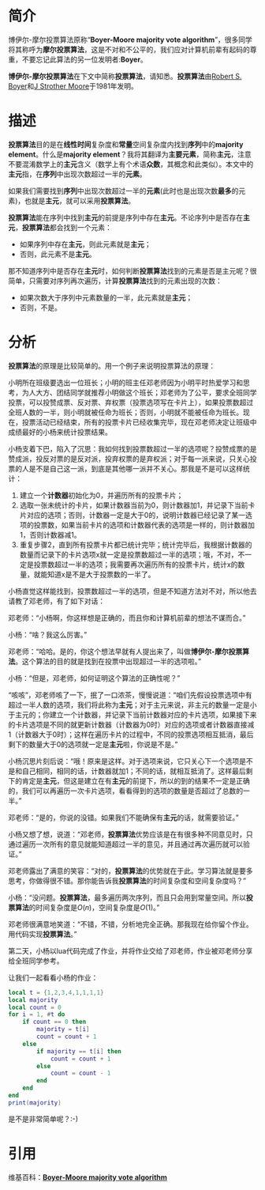 # 简介

博伊尔-摩尔投票算法原称“**Boyer-Moore majority vote algorithm**”，很多同学将其称呼为**摩尔投票算法**，这是不对和不公平的，我们应对计算机前辈有起码的尊重，不要忘记此算法的另一位发明者:**Boyer**。

**博伊尔-摩尔投票算法**在下文中简称**投票算法**，请知悉。**投票算法**由[Robert S. Boyer](https://en.wikipedia.org/wiki/Robert_S._Boyer)和[J Strother Moore](https://en.wikipedia.org/wiki/J_Strother_Moore)于1981年发明。

# 描述

**投票算法**目的是在**线性时间**复杂度和**常量**空间复杂度内找到**序列**中的**majority element**。什么是**majority element**？我将其翻译为**主要元素**，简称**主元**，注意不要混淆数学上的**主元**含义（数学上有个术语**众数**，其概念和此类似）。本文中的**主元**指，在**序列**中出现次数超过一半的**元素**。

如果我们需要找到**序列**中出现次数超过一半的**元素**(此时也是出现次数**最多**的元素)，也就是**主元**，就可以采用**投票算法**。

**投票算法**能在序列中找到**主元**的前提是序列中存在**主元**。不论序列中是否存在**主元**，**投票算法**都会找到一个元素：

+ 如果序列中存在**主元**，则此元素就是**主元**；
+ 否则，此元素不是**主元**。

那不知道序列中是否存在**主元**时，如何判断**投票算法**找到的元素是否是主元呢？很简单，只需要对序列再次遍历，计算**投票算法**找到的元素出现的次数：

+ 如果次数大于序列中元素数量的一半，此元素就是**主元**；
+ 否则，不是。

# 分析

**投票算法**的原理是比较简单的。用一个例子来说明投票算法的原理：

小明所在班级要选出一位班长；小明的班主任邓老师因为小明平时热爱学习和思考，为人大方、团结同学就推荐小明做这个班长；邓老师为了公平，要求全班同学投票，可以投赞成票、反对票、弃权票（投票选项写在卡片上），如果投票数超过全班人数的一半，则小明就被任命为班长；否则，小明就不能被任命为班长。现在，投票活动已经结束，所有的投票卡片已经收集完毕，现在邓老师决定让班级中成绩最好的小杨来统计投票结果。

小杨支着下巴，陷入了沉思：我如何找到投票数超过一半的选项呢？投赞成票的是赞成派，投反对票的是反对派，投弃权票的是弃权派；对于每一派来说，只关心投票的人是不是自己这一派，到底是其他哪一派并不关心。那我是不是可以这样统计：

1. 建立一个**计数器**初始化为0，并遍历所有的投票卡片；
2. 选取一张未统计的卡片，如果计数器当前为0，则计数器加1，并记录下当前卡片对应的选项；否则，计数器一定是大于0的，说明计数器已经记录了某一选项的投票数，如果当前卡片的选项和计数器代表的选项是一样的，则计数器加1，否则计数器减1。
3. 重复步骤2，直到所有投票卡片都已统计完毕；统计完毕后，我根据计数器的数量而记录下的卡片选项x就一定是投票数超过一半的选项；哦，不对，不一定是投票数超过一半的选项；我需要再次遍历所有的投票卡片，统计x的数量，就能知道x是不是大于投票数的一半了。

小杨直觉这样能找到，投票数超过一半的选项，但是不知道方法对不对，所以他去请教了邓老师，有了如下对话：

邓老师：“小杨啊，你这样想是正确的，而且你和计算机前辈的想法不谋而合。”

小杨：“啥？我这么厉害。”

邓老师：“哈哈。是的，你这个想法早就有人提出来了，叫做**博伊尔-摩尔投票算法**。这个算法的目的就是找到在投票中出现超过一半的选项啦。”

小杨：“但是，邓老师，如何证明这个算法的正确性呢？”

“咳咳”，邓老师咳了一下，抿了一口浓茶，慢慢说道：“咱们先假设投票选项中有超过一半人数的选项，我们将此称为**主元**；对于主元来说，非主元的数量一定是小于主元的；你建立一个计数器，并记录下当前计数器对应的卡片选项，如果接下来的卡片选项是不同的就更新计数器（计数器为0时）对应的选项或者计数器直接减1（计数器大于0时）；这样在遍历卡片的过程中，不同的投票选项相互抵消，最后剩下的数量大于0的选项就一定是**主元**啦，你说是不是。”

小杨沉思片刻后说：“哦！原来是这样。对于选项来说，它只关心下一个选项是不是和自己相同，相同的话，计数器就加1；不同的话，就相互抵消了。这样最后剩下的肯定是**主元**，但这是建立在有**主元**的前提下，所以的到的结果不一定是正确的，我们可以再遍历一次卡片选项，看看得到的选项的数量是否超过了总数的一半。”

邓老师：“是的，你说的没错。如果我们不能确保有**主元**的话，就需要验证。”

小杨又想了想，说道：“邓老师，**投票算法**优势应该是在有很多种不同意见时，只通过遍历一次所有的意见就能知道超过一半的意见，并且通过再次遍历就可以验证。”

邓老师露出了满意的笑容：“对的，**投票算法**的优势就在于此。学习算法就是要多思考，你做得很不错。那你能告诉我**投票算法**的时间复杂度和空间复杂度吗？”

小杨：“没问题。**投票算法**，最多遍历两次序列，而且只会用到常量空间。所以**投票算法**的时间复杂度是$O(n)$，空间复杂度是$O(1)$。”

邓老师很满意地笑道：“不错，不错，分析地完全正确。那我现在给你留个作业。用代码实现**投票算法**。”

第二天，小杨以lua代码完成了作业，并将作业交给了邓老师，作业被邓老师分享给全班同学参考。

让我们一起看看小杨的作业：

```lua
local t = {1,2,3,4,1,1,1,1}
local majority
local count = 0
for i = 1, #t do
    if count == 0 then
        majority = t[i]
        count = count + 1
    else
        if majority == t[i] then
            count = count + 1
        else
            count = count - 1
        end
    end
end
print(majority)
```

是不是非常简单呢？:-)

# 引用

维基百科：[**Boyer-Moore majority vote algorithm**](https://en.wikipedia.org/wiki/Boyer%E2%80%93Moore_majority_vote_algorithm)